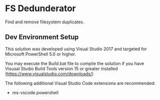 FS Dedunderator
===============

Find and remove filesystem duplicates.

Dev Environment Setup
---------------------
This solution was developed using Visual Studio 2017 and targeted for Microsoft PowerShell 5.0 or higher.

You may execute the Build.bat file to compile the solution if you have Visusal Studio Build Tools version 15 or greater installed (https://www.visualstudio.com/downloads/)

The following additional Visual Studio Code extensions are recommended:
- ms-vscode.powershell
